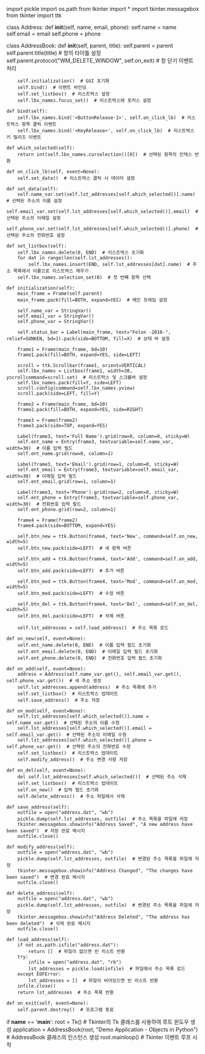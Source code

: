 import pickle
import os.path
from tkinter import *
import tkinter.messagebox
from tkinter import ttk


class Address:
    def __init__(self, name, email, phone):
        self.name = name
        self.email = email
        self.phone = phone


class AddressBook:
    def __init__(self, parent, title):
        self.parent = parent
        self.parent.title(title)  # 창의 타이틀 설정
        self.parent.protocol("WM_DELETE_WINDOW", self.on_exit)  # 창 닫기 이벤트 처리

        self.initialization()  # GUI 초기화
        self.bind()  # 이벤트 바인딩
        self.set_listbox()  # 리스트박스 설정
        self.lbx_names.focus_set()  # 리스트박스에 포커스 설정

    def bind(self):
        self.lbx_names.bind('<ButtonRelease-1>', self.on_click_lb)  # 리스트박스 항목 클릭 이벤트
        self.lbx_names.bind('<KeyRelease>', self.on_click_lb)  # 리스트박스 키 릴리즈 이벤트

    def which_selected(self):
        return int(self.lbx_names.curselection()[0])  # 선택된 항목의 인덱스 반환

    def on_click_lb(self, event=None):
        self.set_data()  # 리스트박스 클릭 시 데이터 설정

    def set_data(self):
        self.name_var.set(self.lst_addresses[self.which_selected()].name)  # 선택된 주소의 이름 설정
        self.email_var.set(self.lst_addresses[self.which_selected()].email)  # 선택된 주소의 이메일 설정
        self.phone_var.set(self.lst_addresses[self.which_selected()].phone)  # 선택된 주소의 전화번호 설정

    def set_listbox(self):
        self.lbx_names.delete(0, END)  # 리스트박스 초기화
        for dat in range(len(self.lst_addresses)):
            self.lbx_names.insert(END, self.lst_addresses[dat].name)  # 주소 목록에서 이름으로 리스트박스 채우기
        self.lbx_names.selection_set(0)  # 첫 번째 항목 선택

    def initialization(self):
        main_frame = Frame(self.parent)
        main_frame.pack(fill=BOTH, expand=YES)  # 메인 프레임 설정

        self.name_var = StringVar()
        self.email_var = StringVar()
        self.phone_var = StringVar()

        self.status_bar = Label(main_frame, text="Felon -2016-", relief=SUNKEN, bd=1).pack(side=BOTTOM, fill=X)  # 상태 바 설정

        frame1 = Frame(main_frame, bd=10)
        frame1.pack(fill=BOTH, expand=YES, side=LEFT)

        scroll = ttk.Scrollbar(frame1, orient=VERTICAL)
        self.lbx_names = Listbox(frame1, width=30, yscrollcommand=scroll.set)  # 리스트박스 및 스크롤바 설정
        self.lbx_names.pack(fill=Y, side=LEFT)
        scroll.config(command=self.lbx_names.yview)
        scroll.pack(side=LEFT, fill=Y)

        frame2 = Frame(main_frame, bd=10)
        frame2.pack(fill=BOTH, expand=YES, side=RIGHT)

        frame3 = Frame(frame2)
        frame3.pack(side=TOP, expand=YES)

        Label(frame3, text='Full Name').grid(row=0, column=0, sticky=W)
        self.ent_name = Entry(frame3, textvariable=self.name_var, width=30)  # 이름 입력 필드
        self.ent_name.grid(row=0, column=1)

        Label(frame3, text='Email').grid(row=1, column=0, sticky=W)
        self.ent_email = Entry(frame3, textvariable=self.email_var, width=30)  # 이메일 입력 필드
        self.ent_email.grid(row=1, column=1)

        Label(frame3, text='Phone').grid(row=2, column=0, sticky=W)
        self.ent_phone = Entry(frame3, textvariable=self.phone_var, width=30)  # 전화번호 입력 필드
        self.ent_phone.grid(row=2, column=1)

        frame4 = Frame(frame2)
        frame4.pack(side=BOTTOM, expand=YES)

        self.btn_new = ttk.Button(frame4, text='New', command=self.on_new, width=5)
        self.btn_new.pack(side=LEFT)  # 새 항목 버튼

        self.btn_add = ttk.Button(frame4, text='Add', command=self.on_add, width=5)
        self.btn_add.pack(side=LEFT)  # 추가 버튼

        self.btn_mod = ttk.Button(frame4, text='Mod', command=self.on_mod, width=5)
        self.btn_mod.pack(side=LEFT)  # 수정 버튼

        self.btn_del = ttk.Button(frame4, text='Del', command=self.on_del, width=5)
        self.btn_del.pack(side=LEFT)  # 삭제 버튼

        self.lst_addresses = self.load_address()  # 주소 목록 로드

    def on_new(self, event=None):
        self.ent_name.delete(0, END)  # 이름 입력 필드 초기화
        self.ent_email.delete(0, END)  # 이메일 입력 필드 초기화
        self.ent_phone.delete(0, END)  # 전화번호 입력 필드 초기화

    def on_add(self, event=None):
        address = Address(self.name_var.get(), self.email_var.get(), self.phone_var.get())  # 새 주소 생성
        self.lst_addresses.append(address)  # 주소 목록에 추가
        self.set_listbox()  # 리스트박스 업데이트
        self.save_address()  # 주소 저장

    def on_mod(self, event=None):
        self.lst_addresses[self.which_selected()].name = self.name_var.get()  # 선택된 주소의 이름 수정
        self.lst_addresses[self.which_selected()].email = self.email_var.get()  # 선택된 주소의 이메일 수정
        self.lst_addresses[self.which_selected()].phone = self.phone_var.get()  # 선택된 주소의 전화번호 수정
        self.set_listbox()  # 리스트박스 업데이트
        self.modify_address()  # 주소 변경 사항 저장

    def on_del(self, event=None):
        del self.lst_addresses[self.which_selected()]  # 선택된 주소 삭제
        self.set_listbox()  # 리스트박스 업데이트
        self.on_new()  # 입력 필드 초기화
        self.delete_address()  # 주소 파일에서 삭제

    def save_address(self):
        outfile = open("address.dat", "wb")
        pickle.dump(self.lst_addresses, outfile)  # 주소 목록을 파일에 저장
        tkinter.messagebox.showinfo("Address Saved", "A new address have been saved")  # 저장 완료 메시지
        outfile.close()

    def modify_address(self):
        outfile = open("address.dat", "wb")
        pickle.dump(self.lst_addresses, outfile)  # 변경된 주소 목록을 파일에 저장
        tkinter.messagebox.showinfo("Address Changed", "The changes have been saved")  # 변경 완료 메시지
        outfile.close()

    def delete_address(self):
        outfile = open("address.dat", "wb")
        pickle.dump(self.lst_addresses, outfile)  # 변경된 주소 목록을 파일에 저장
        tkinter.messagebox.showinfo("Address Deleted", "The address has been deleted")  # 삭제 완료 메시지
        outfile.close()

    def load_address(self):
        if not os.path.isfile("address.dat"):
            return []  # 파일이 없으면 빈 리스트 반환
        try:
            infile = open("address.dat", "rb")
            lst_addresses = pickle.load(infile)  # 파일에서 주소 목록 로드
        except EOFError:
            lst_addresses = []  # 파일이 비어있으면 빈 리스트 반환
        infile.close()
        return lst_addresses  # 주소 목록 반환

    def on_exit(self, event=None):
        self.parent.destroy()  # 프로그램 종료

if __name__ == '__main__':
    root = Tk()  # Tkinter의 Tk 클래스를 사용하여 루트 윈도우 생성
    application = AddressBook(root, "Demo Application - Objects in Python")  # AddressBook 클래스의 인스턴스 생성
    root.mainloop()  # Tkinter 이벤트 루프 시작

